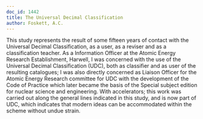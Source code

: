 ```yaml
---
doc_id: 1442
title: The Universal Decimal Classification
author: Foskett, A.C.
---
```


This study represents the result of some fifteen years of contact with
the Universal Decimal Classification, as a user, as a reviser and as a
classification teacher.  As a Information Officer at the Atomic Energy
Research Establishment, Harwell, I was concerned with the use of the
Universal Decimal Classification (UDC), both as classifier and as user
of the resulting catalogues; I was also directly concerned as Liaison
Officer for the Atomic Energy Research committee for UDC with the
development of the Code of Practice which later became the basis of the
Special subject edition for nuclear science and engineering.  With
accelerators; this work was carried out along the general lines indicated
in this study, and is now part of UDC, which indicates that modern ideas
can be accommodated within the scheme without undue strain.